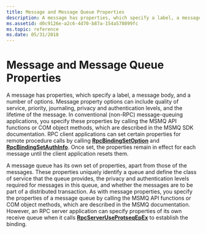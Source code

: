 ```yaml
---
title: Message and Message Queue Properties
description: A message has properties, which specify a label, a message body, and a number of options.
ms.assetid: d0c9126e-a2c6-4d70-b87a-154a570899fc
ms.topic: reference
ms.date: 05/31/2018
---
```


# Message and Message Queue Properties

A message has properties, which specify a label, a message body, and a number of options. Message property options can include quality of service, priority, journaling, privacy and authentication levels, and the lifetime of the message. In conventional (non-RPC) message-queuing applications, you specify these properties by calling the MSMQ API functions or COM object methods, which are described in the MSMQ SDK documentation. RPC client applications can set certain properties for remote procedure calls by calling [**RpcBindingSetOption**](/windows/desktop/api/Rpcdce/nf-rpcdce-rpcbindingsetoption) and [**RpcBindingSetAuthInfo**](/windows/desktop/api/Rpcdce/nf-rpcdce-rpcbindingsetauthinfo). Once set, the properties remain in effect for each message until the client application resets them.

A message queue has its own set of properties, apart from those of the messages. These properties uniquely identify a queue and define the class of service that the queue provides, the privacy and authentication levels required for messages in this queue, and whether the messages are to be part of a distributed transaction. As with message properties, you specify the properties of a message queue by calling the MSMQ API functions or COM object methods, which are described in the MSMQ documentation. However, an RPC server application can specify properties of its own receive queue when it calls [**RpcServerUseProtseqEpEx**](/windows/desktop/api/Rpcdce/nf-rpcdce-rpcserveruseprotseqepex) to establish the binding.

 

 





